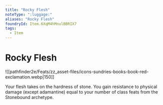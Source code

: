 ```yaml
---
title: "Rocky Flesh"
noteType: ":luggage:"
aliases: "Rocky Flesh"
foundryId: Item.6XqM4hMnulBBRIX7
tags:
  - Item
---
```


# Rocky Flesh
![[pathfinder2e/Feats/zz_asset-files/icons-sundries-books-book-red-exclamation.webp|150]]

Your flesh takes on the hardness of stone. You gain resistance to physical damage (except adamantine) equal to your number of class feats from the Stonebound archetype.
